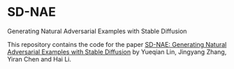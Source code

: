# SD-NAE
Generating Natural Adversarial Examples with Stable Diffusion

This repository contains the code for the paper [SD-NAE: Generating Natural Adversarial Examples with Stable Diffusion](#) by Yueqian Lin, Jingyang Zhang, Yiran Chen and Hai Li.